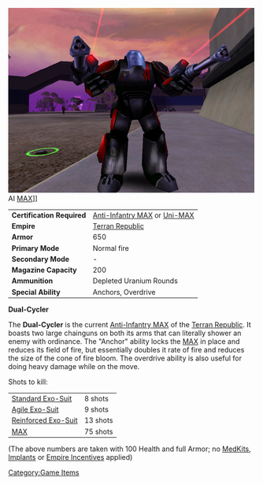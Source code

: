 ![](images/PSScreenShot0320.jpg "fig:PSScreenShot0320.jpg") AI
[MAX](Mechanized_Assault_Exo-Suit.md)\]\]

|                            |                                                                                                  |
| -------------------------- | ------------------------------------------------------------------------------------------------ |
| **Certification Required** | [Anti-Infantry MAX](<Anti-Infantry_MAX_(Certification)>) or [Uni-MAX](<Uni-MAX_(Certification)>) |
| **Empire**                 | [Terran Republic](Terran_Republic.md)                                                            |
| **Armor**                  | 650                                                                                              |
| **Primary Mode**           | Normal fire                                                                                      |
| **Secondary Mode**         | \-                                                                                               |
| **Magazine Capacity**      | 200                                                                                              |
| **Ammunition**             | Depleted Uranium Rounds                                                                          |
| **Special Ability**        | Anchors, Overdrive                                                                               |

**Dual-Cycler**

The **Dual-Cycler** is the current [Anti-Infantry
MAX](<Anti-Infantry_MAX_(Certification)>) of the [Terran
Republic](Terran_Republic.md). It boasts two large chainguns on
both its arms that can literally shower an enemy with ordinance. The
"Anchor" ability locks the [MAX](Mechanized_Assault_Exo-Suit.md)
in place and reduces its field of fire, but essentially doubles it rate
of fire and reduces the size of the cone of fire bloom. The overdrive
ability is also useful for doing heavy damage while on the move.

Shots to kill:

|                                               |          |
| --------------------------------------------- | -------- |
| [Standard Exo-Suit](Standard_Exo-Suit.md)     | 8 shots  |
| [Agile Exo-Suit](Agile_Exo-Suit.md)           | 9 shots  |
| [Reinforced Exo-Suit](Reinforced_Exo-Suit.md) | 13 shots |
| [MAX](Mechanized_Assault_Exo-Suit.md)         | 75 shots |

(The above numbers are taken with 100 Health and full Armor; no
[MedKits](MedKit.md), [Implants](Implants.md) or [Empire
Incentives](Empire_Incentives.md) applied)

[Category:Game Items](Category:Game_Items.md)
